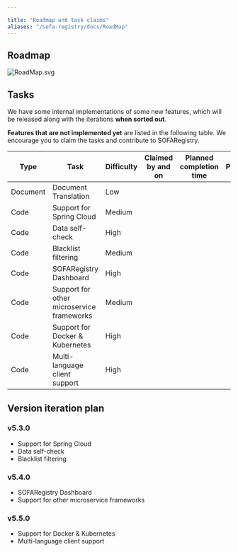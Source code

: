 ```yaml
---

title: "Roadmap and task claims"
aliases: "/sofa-registry/docs/RoadMap"
---
```


## Roadmap

![RoadMap.svg](https://gw.alipayobjects.com/zos/basement_prod/bcfb5589-d1a0-45d6-a2ce-289c476311f5.svg)

## Tasks

We have some internal implementations of some new features, which will be released along with the iterations **when sorted out**.

**Features that are not implemented yet** are listed in the following table. We encourage you to claim the tasks and contribute to SOFARegistry.

| Type | Task | Difficulty | Claimed by and on | Planned completion time | Progress | Related issues |
| --- | --- | --- | --- | --- | --- | --- |
| Document | Document Translation | Low |  |  |  |  |
| Code | Support for Spring Cloud | Medium |  |  |  |  |
| Code | Data self-check | High |  |  |  |  |
| Code | Blacklist filtering | Medium |  |  |  |  |
| Code | SOFARegistry Dashboard | High |  |  |  |  |
| Code | Support for other microservice frameworks | Medium |  |  |  |  |
| Code | Support for Docker & Kubernetes | High |  |  |  |  |
| Code | Multi-language client support | High |  |  |  |  |

## Version iteration plan

### v5.3.0

* Support for Spring Cloud
* Data self-check
* Blacklist filtering

### v5.4.0

* SOFARegistry Dashboard
* Support for other microservice frameworks

### v5.5.0

* Support for Docker & Kubernetes
* Multi-language client support

